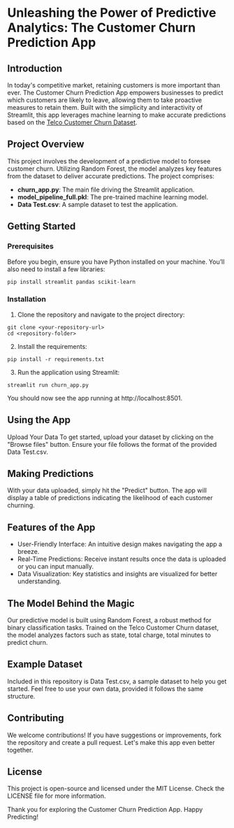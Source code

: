 # Unleashing the Power of Predictive Analytics: The Customer Churn Prediction App

## Introduction

In today's competitive market, retaining customers is more important than ever. The Customer Churn Prediction App empowers businesses to predict which customers are likely to leave, allowing them to take proactive measures to retain them. Built with the simplicity and interactivity of Streamlit, this app leverages machine learning to make accurate predictions based on the [Telco Customer Churn Dataset](https://www.kaggle.com/c/customer-churn-prediction-2020/overview).

## Project Overview

This project involves the development of a predictive model to foresee customer churn. Utilizing Random Forest, the model analyzes key features from the dataset to deliver accurate predictions. The project comprises:

- **churn_app.py**: The main file driving the Streamlit application.
- **model_pipeline_full.pkl**: The pre-trained machine learning model.
- **Data Test.csv**: A sample dataset to test the application.

## Getting Started

### Prerequisites

Before you begin, ensure you have Python installed on your machine. You’ll also need to install a few libraries:

```
pip install streamlit pandas scikit-learn
```
### Installation
1. Clone the repository and navigate to the project directory:
```
git clone <your-repository-url>
cd <repository-folder>
```

2. Install the requirements:
```
pip install -r requirements.txt
```

3. Run the application using Streamlit:
```
streamlit run churn_app.py
```
You should now see the app running at http://localhost:8501.

## Using the App
Upload Your Data
To get started, upload your dataset by clicking on the "Browse files" button. Ensure your file follows the format of the provided Data Test.csv.

## Making Predictions
With your data uploaded, simply hit the "Predict" button. The app will display a table of predictions indicating the likelihood of each customer churning.

## Features of the App
- User-Friendly Interface: An intuitive design makes navigating the app a breeze.
- Real-Time Predictions: Receive instant results once the data is uploaded or you can input manually.
- Data Visualization: Key statistics and insights are visualized for better understanding.

## The Model Behind the Magic
Our predictive model is built using Random Forest, a robust method for binary classification tasks. Trained on the Telco Customer Churn dataset, the model analyzes factors such as state, total charge, total minutes to predict churn.

## Example Dataset
Included in this repository is Data Test.csv, a sample dataset to help you get started. Feel free to use your own data, provided it follows the same structure.

## Contributing
We welcome contributions! If you have suggestions or improvements, fork the repository and create a pull request. Let's make this app even better together.

## License
This project is open-source and licensed under the MIT License. Check the LICENSE file for more information.

Thank you for exploring the Customer Churn Prediction App. Happy Predicting!

